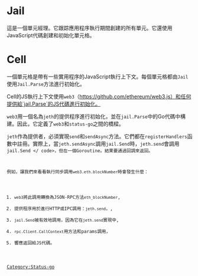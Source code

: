 # Jail

這是一個單元經理。它跟踪應用程序執行期間創建的所有單元。它還使用JavaScript代碼創建和初始化單元格。

# Cell

一個單元格是帶有一些實用程序的JavaScript執行上下文。每個單元格都由`Jail`使用`Jail.Parse`方法進行初始化。

Cell的JS執行上下文使用`web3`（https://github.com/ethereum/web3.js）和任何提供給`jail.Parse`的JS代碼進行初始化。

`web3`用一個名為`jeth`的提供程序進行初始化，並在`jail.Parse`中的Go代碼中構建。因此，它定義了`web3`和`status-go`之間的橋樑。

`jeth`作為提供者，必須實現`send`和`sendAsync`方法。它們都在`registerHandlers`函數中註冊。實際上，當`jeth.sendAsync`調用`jail.Send`時，`jeth.send`會調用<code>
jail.Send \</ code\>，但在一個Goroutine。結果要通過回調來返回。

例如，讓我們來看看執行同步調用`web3.eth.blockNumber`時會發生什麼：

1.  `web3`將此調用轉換為JSON-RPC方法`eth_blockNumber`,
2.  提供程序用於進行HTTP或IPC調用：`jeth.send`，,
3.  `jail.Send`被有效地調用，因為它在`jeth.send`實現中,
4.  `rpc.Client.CallContext`用方法和params調用，
5.  響應返回給JS代碼。

[Category:Status-go](Category:Status-go "wikilink")